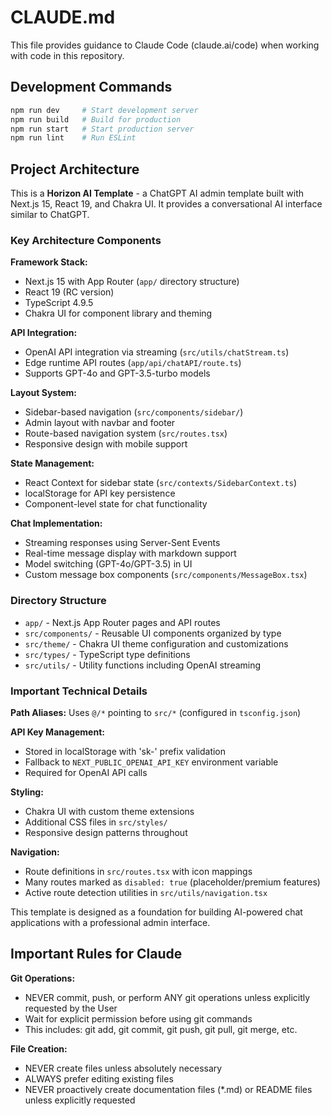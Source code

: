 # CLAUDE.md

This file provides guidance to Claude Code (claude.ai/code) when working with code in this repository.

## Development Commands

```bash
npm run dev     # Start development server
npm run build   # Build for production
npm run start   # Start production server
npm run lint    # Run ESLint
```

## Project Architecture

This is a **Horizon AI Template** - a ChatGPT AI admin template built with Next.js 15, React 19, and Chakra UI. It provides a conversational AI interface similar to ChatGPT.

### Key Architecture Components

**Framework Stack:**

- Next.js 15 with App Router (`app/` directory structure)
- React 19 (RC version)
- TypeScript 4.9.5
- Chakra UI for component library and theming

**API Integration:**

- OpenAI API integration via streaming (`src/utils/chatStream.ts`)
- Edge runtime API routes (`app/api/chatAPI/route.ts`)
- Supports GPT-4o and GPT-3.5-turbo models

**Layout System:**

- Sidebar-based navigation (`src/components/sidebar/`)
- Admin layout with navbar and footer
- Route-based navigation system (`src/routes.tsx`)
- Responsive design with mobile support

**State Management:**

- React Context for sidebar state (`src/contexts/SidebarContext.ts`)
- localStorage for API key persistence
- Component-level state for chat functionality

**Chat Implementation:**

- Streaming responses using Server-Sent Events
- Real-time message display with markdown support
- Model switching (GPT-4o/GPT-3.5) in UI
- Custom message box components (`src/components/MessageBox.tsx`)

### Directory Structure

- `app/` - Next.js App Router pages and API routes
- `src/components/` - Reusable UI components organized by type
- `src/theme/` - Chakra UI theme configuration and customizations
- `src/types/` - TypeScript type definitions
- `src/utils/` - Utility functions including OpenAI streaming

### Important Technical Details

**Path Aliases:** Uses `@/*` pointing to `src/*` (configured in `tsconfig.json`)

**API Key Management:**

- Stored in localStorage with 'sk-' prefix validation
- Fallback to `NEXT_PUBLIC_OPENAI_API_KEY` environment variable
- Required for OpenAI API calls

**Styling:**

- Chakra UI with custom theme extensions
- Additional CSS files in `src/styles/`
- Responsive design patterns throughout

**Navigation:**

- Route definitions in `src/routes.tsx` with icon mappings
- Many routes marked as `disabled: true` (placeholder/premium features)
- Active route detection utilities in `src/utils/navigation.tsx`

This template is designed as a foundation for building AI-powered chat applications with a professional admin interface.

## Important Rules for Claude

**Git Operations:**

- NEVER commit, push, or perform ANY git operations unless explicitly requested by the User
- Wait for explicit permission before using git commands
- This includes: git add, git commit, git push, git pull, git merge, etc.

**File Creation:**

- NEVER create files unless absolutely necessary
- ALWAYS prefer editing existing files
- NEVER proactively create documentation files (\*.md) or README files unless explicitly requested
